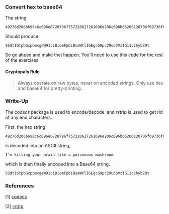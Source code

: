 ### Convert hex to base64

The string:

```
49276d206b696c6c696e6720796f757220627261696e206c696b65206120706f69736f6e6f7573206d757368726f6f6d
```

Should produce:
```
SSdtIGtpbGxpbmcgeW91ciBicmFpbiBsaWtlIGEgcG9pc29ub3VzIG11c2hyb29t
```

So go ahead and make that happen. You'll need to use this code for the rest of the exercises.

#### Cryptopals Rule
> Always operate on raw bytes, never on encoded strings. Only use hex and base64 for pretty-printing.


### Write-Up

The *codecs* package is used to encode/decode, and *rstrip* is used to get rid of any end characters.

First, the hex string

```
49276d206b696c6c696e6720796f757220627261696e206c696b65206120706f69736f6e6f7573206d757368726f6f6d
```

is decoded into an ASCII string,

```
I'm killing your brain like a poisonous mushroom
```

which is then finally encoded into a Base64 string.

```
SSdtIGtpbGxpbmcgeW91ciBicmFpbiBsaWtlIGEgcG9pc29ub3VzIG11c2hyb29t
```


### References

[1] [codecs](https://docs.python.org/3/library/codecs.html)

[2] [rstrip](https://docs.python.org/3/library/stdtypes.html)
